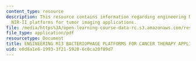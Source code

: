```yaml
---
content_type: resource
description: This resource contains information regarding engineering M13 bacteriophage
  NIR-II platforms for tumor imaging applications.
file: /media/https%3A/open-learning-course-data-rc.s3.amazonaws.com/res-2-006-girls-who-build-cameras-summer-2016/e0d8a1e619933f2159206c0ca20f89d7_MITRES_2_006SUM16_Uyanga.pdf
file_type: application/pdf
resourcetype: Document
title: ENGINEERING M13 BACTERIOPHAGE PLATFORMS FOR CANCER THERAPY APPLICATIONS
uid: e0d8a1e6-1993-3f21-5920-6c0ca20f89d7
---
```

